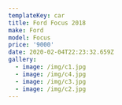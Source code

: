 ```yaml
---
templateKey: car
title: Ford Focus 2018
make: Ford
model: Focus
price: '9000'
date: 2020-02-04T22:23:32.659Z
gallery:
  - image: /img/c1.jpg
  - image: /img/c4.jpg
  - image: /img/c3.jpg
  - image: /img/c2.jpg
---
```


